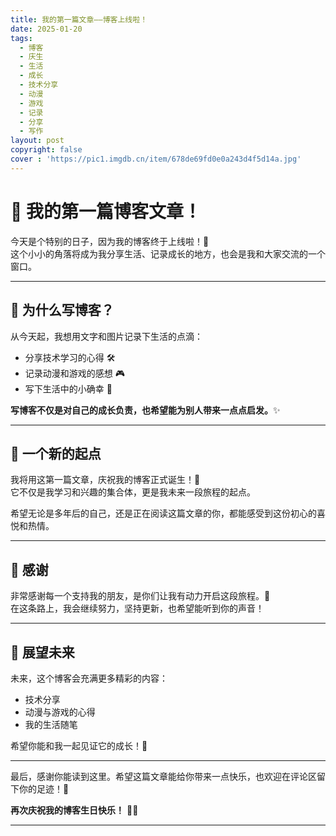 ```yaml
---
title: 我的第一篇文章——博客上线啦！
date: 2025-01-20
tags:
  - 博客
  - 庆生
  - 生活
  - 成长
  - 技术分享
  - 动漫
  - 游戏
  - 记录
  - 分享
  - 写作
layout: post
copyright: false
cover : 'https://pic1.imgdb.cn/item/678de69fd0e0a243d4f5d14a.jpg'
---
```


# 🎉 我的第一篇博客文章！  

今天是个特别的日子，因为我的博客终于上线啦！🌟  
这个小小的角落将成为我分享生活、记录成长的地方，也会是我和大家交流的一个窗口。

---

## 🥳 为什么写博客？

从今天起，我想用文字和图片记录下生活的点滴：  

- 分享技术学习的心得 🛠️  
- 记录动漫和游戏的感想 🎮  
- 写下生活中的小确幸 🌈  

**写博客不仅是对自己的成长负责，也希望能为别人带来一点点启发。**✨

---

## 🎂 一个新的起点

我将用这第一篇文章，庆祝我的博客正式诞生！🎂  
它不仅是我学习和兴趣的集合体，更是我未来一段旅程的起点。

希望无论是多年后的自己，还是正在阅读这篇文章的你，都能感受到这份初心的喜悦和热情。

---

## 🙏 感谢

非常感谢每一个支持我的朋友，是你们让我有动力开启这段旅程。💖  
在这条路上，我会继续努力，坚持更新，也希望能听到你的声音！

---

## 🚀 展望未来

未来，这个博客会充满更多精彩的内容：  
- 技术分享  
- 动漫与游戏的心得  
- 我的生活随笔  

希望你能和我一起见证它的成长！🌟

---

最后，感谢你能读到这里。希望这篇文章能给你带来一点快乐，也欢迎在评论区留下你的足迹！🎊

**再次庆祝我的博客生日快乐！** 🎂✨  

---
